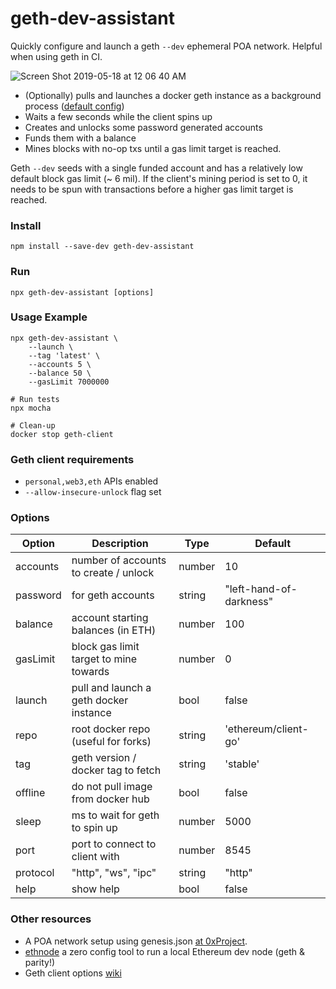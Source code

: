 # geth-dev-assistant

Quickly configure and launch a geth `--dev` ephemeral POA network.
Helpful when using geth in CI.

![Screen Shot 2019-05-18 at 12 06 40 AM](https://user-images.githubusercontent.com/7332026/57965995-0fe36600-7901-11e9-94eb-83a49b171bcb.png)

+ (Optionally) pulls and launches a docker geth instance as a background process ([default config]())
+ Waits a few seconds while the client spins up
+ Creates and unlocks some password generated accounts
+ Funds them with a balance
+ Mines blocks with no-op txs until a gas limit target is reached.

Geth `--dev` seeds with a single funded account and has a relatively low default block gas limit
(~ 6 mil). If the client's mining period is set to 0, it needs to be spun with transactions
before a higher gas limit target is reached.

### Install
```shell
npm install --save-dev geth-dev-assistant
```

### Run
```shell
npx geth-dev-assistant [options]
```

### Usage Example
```shell
npx geth-dev-assistant \
    --launch \
    --tag 'latest' \
    --accounts 5 \
    --balance 50 \
    --gasLimit 7000000

# Run tests
npx mocha

# Clean-up
docker stop geth-client
```

### Geth client requirements

+ `personal,web3,eth` APIs enabled
+ `--allow-insecure-unlock` flag set

### Options

| Option   | Description                                 | Type   | Default                |
| -------- | ------------------------------------------- | ------ | ---------------------- |
| accounts | number of accounts to create / unlock       | number | 10                     |
| password | for geth accounts                           | string | "left-hand-of-darkness"|
| balance  | account starting balances (in ETH)          | number | 100                    |
| gasLimit | block gas limit target to mine towards      | number | 0                      |
| launch   | pull and launch a geth docker instance      | bool   | false                  |
| repo     | root docker repo (useful for forks)         | string | 'ethereum/client-go'   |
| tag      | geth version / docker tag to fetch          | string | 'stable'               |
| offline  | do not pull image from docker hub           | bool   | false                  |
| sleep    | ms to wait for geth to spin up              | number | 5000                   |
| port     | port to connect to client with              | number | 8545                   |
| protocol | "http", "ws", "ipc"                         | string | "http"                 |
| help     | show help                                   | bool   | false                  |


### Other resources
+ A POA network setup using genesis.json [at 0xProject](https://github.com/0xProject/0x-monorepo/blob/development/packages/devnet/genesis.json).
+ [ethnode](https://github.com/vrde/ethnode) a zero config tool to run a local Ethereum dev node (geth & parity!)
+ Geth client options [wiki](https://github.com/ethereum/go-ethereum/wiki/Command-Line-Options)
